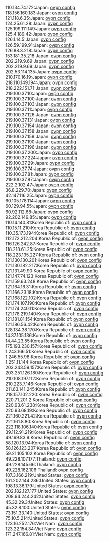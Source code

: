 110.134.74.172:Japan: [ovpn config](vpn/110_134_74_172.ovpn)  
118.156.160.183:Japan: [ovpn config](vpn/118_156_160_183.ovpn)  
121.118.6.35:Japan: [ovpn config](vpn/121_118_6_35.ovpn)  
124.25.61.28:Japan: [ovpn config](vpn/124_25_61_28.ovpn)  
125.199.111.149:Japan: [ovpn config](vpn/125_199_111_149.ovpn)  
125.4.189.42:Japan: [ovpn config](vpn/125_4_189_42.ovpn)  
126.1.14.5:Japan: [ovpn config](vpn/126_1_14_5.ovpn)  
126.59.199.91:Japan: [ovpn config](vpn/126_59_199_91.ovpn)  
126.88.3.218:Japan: [ovpn config](vpn/126_88_3_218.ovpn)  
153.181.35.218:Japan: [ovpn config](vpn/153_181_35_218.ovpn)  
202.219.9.69:Japan: [ovpn config](vpn/202_219_9_69.ovpn)  
202.219.9.69:Japan: [ovpn config](vpn/202_219_9_69.ovpn)  
202.53.114.135:Japan: [ovpn config](vpn/202_53_114_135.ovpn)  
210.170.16.19:Japan: [ovpn config](vpn/210_170_16_19.ovpn)  
218.110.149.194:Japan: [ovpn config](vpn/218_110_149_194.ovpn)  
218.222.151.71:Japan: [ovpn config](vpn/218_222_151_71.ovpn)  
219.100.37.10:Japan: [ovpn config](vpn/219_100_37_10.ovpn)  
219.100.37.100:Japan: [ovpn config](vpn/219_100_37_100.ovpn)  
219.100.37.103:Japan: [ovpn config](vpn/219_100_37_103.ovpn)  
219.100.37.11:Japan: [ovpn config](vpn/219_100_37_11.ovpn)  
219.100.37.126:Japan: [ovpn config](vpn/219_100_37_126.ovpn)  
219.100.37.131:Japan: [ovpn config](vpn/219_100_37_131.ovpn)  
219.100.37.154:Japan: [ovpn config](vpn/219_100_37_154.ovpn)  
219.100.37.158:Japan: [ovpn config](vpn/219_100_37_158.ovpn)  
219.100.37.159:Japan: [ovpn config](vpn/219_100_37_159.ovpn)  
219.100.37.190:Japan: [ovpn config](vpn/219_100_37_190.ovpn)  
219.100.37.196:Japan: [ovpn config](vpn/219_100_37_196.ovpn)  
219.100.37.200:Japan: [ovpn config](vpn/219_100_37_200.ovpn)  
219.100.37.224:Japan: [ovpn config](vpn/219_100_37_224.ovpn)  
219.100.37.29:Japan: [ovpn config](vpn/219_100_37_29.ovpn)  
219.100.37.74:Japan: [ovpn config](vpn/219_100_37_74.ovpn)  
219.100.37.81:Japan: [ovpn config](vpn/219_100_37_81.ovpn)  
219.100.37.87:Japan: [ovpn config](vpn/219_100_37_87.ovpn)  
222.2.102.47:Japan: [ovpn config](vpn/222_2_102_47.ovpn)  
36.8.229.70:Japan: [ovpn config](vpn/36_8_229_70.ovpn)  
42.147.116.25:Japan: [ovpn config](vpn/42_147_116_25.ovpn)  
60.105.178.114:Japan: [ovpn config](vpn/60_105_178_114.ovpn)  
60.129.94.55:Japan: [ovpn config](vpn/60_129_94_55.ovpn)  
60.92.112.68:Japan: [ovpn config](vpn/60_92_112_68.ovpn)  
92.202.149.85:Japan: [ovpn config](vpn/92_202_149_85.ovpn)  
110.14.140.81:Korea Republic of: [ovpn config](vpn/110_14_140_81.ovpn)  
110.15.11.210:Korea Republic of: [ovpn config](vpn/110_15_11_210.ovpn)  
110.35.173.194:Korea Republic of: [ovpn config](vpn/110_35_173_194.ovpn)  
112.172.212.204:Korea Republic of: [ovpn config](vpn/112_172_212_204.ovpn)  
116.126.242.87:Korea Republic of: [ovpn config](vpn/116_126_242_87.ovpn)  
118.218.61.25:Korea Republic of: [ovpn config](vpn/118_218_61_25.ovpn)  
118.223.135.227:Korea Republic of: [ovpn config](vpn/118_223_135_227.ovpn)  
121.130.130.201:Korea Republic of: [ovpn config](vpn/121_130_130_201.ovpn)  
121.130.182.217:Korea Republic of: [ovpn config](vpn/121_130_182_217.ovpn)  
121.131.49.90:Korea Republic of: [ovpn config](vpn/121_131_49_90.ovpn)  
121.147.74.123:Korea Republic of: [ovpn config](vpn/121_147_74_123.ovpn)  
121.159.63.248:Korea Republic of: [ovpn config](vpn/121_159_63_248.ovpn)  
121.164.16.31:Korea Republic of: [ovpn config](vpn/121_164_16_31.ovpn)  
121.166.23.18:Korea Republic of: [ovpn config](vpn/121_166_23_18.ovpn)  
121.168.122.102:Korea Republic of: [ovpn config](vpn/121_168_122_102.ovpn)  
121.174.107.190:Korea Republic of: [ovpn config](vpn/121_174_107_190.ovpn)  
121.174.240.11:Korea Republic of: [ovpn config](vpn/121_174_240_11.ovpn)  
121.178.219.140:Korea Republic of: [ovpn config](vpn/121_178_219_140.ovpn)  
121.181.81.154:Korea Republic of: [ovpn config](vpn/121_181_81_154.ovpn)  
121.186.56.42:Korea Republic of: [ovpn config](vpn/121_186_56_42.ovpn)  
128.134.38.170:Korea Republic of: [ovpn config](vpn/128_134_38_170.ovpn)  
14.37.105.136:Korea Republic of: [ovpn config](vpn/14_37_105_136.ovpn)  
14.44.23.55:Korea Republic of: [ovpn config](vpn/14_44_23_55.ovpn)  
175.193.230.157:Korea Republic of: [ovpn config](vpn/175_193_230_157.ovpn)  
1.243.166.51:Korea Republic of: [ovpn config](vpn/1_243_166_51.ovpn)  
1.246.55.98:Korea Republic of: [ovpn config](vpn/1_246_55_98.ovpn)  
1.251.11.144:Korea Republic of: [ovpn config](vpn/1_251_11_144.ovpn)  
203.243.59.157:Korea Republic of: [ovpn config](vpn/203_243_59_157.ovpn)  
203.251.126.180:Korea Republic of: [ovpn config](vpn/203_251_126_180.ovpn)  
210.108.197.112:Korea Republic of: [ovpn config](vpn/210_108_197_112.ovpn)  
210.223.7.146:Korea Republic of: [ovpn config](vpn/210_223_7_146.ovpn)  
211.63.141.245:Korea Republic of: [ovpn config](vpn/211_63_141_245.ovpn)  
218.157.102.220:Korea Republic of: [ovpn config](vpn/218_157_102_220.ovpn)  
220.71.201.2:Korea Republic of: [ovpn config](vpn/220_71_201_2.ovpn)  
220.93.61.238:Korea Republic of: [ovpn config](vpn/220_93_61_238.ovpn)  
220.93.68.19:Korea Republic of: [ovpn config](vpn/220_93_68_19.ovpn)  
221.160.221.42:Korea Republic of: [ovpn config](vpn/221_160_221_42.ovpn)  
221.161.8.80:Korea Republic of: [ovpn config](vpn/221_161_8_80.ovpn)  
222.118.106.140:Korea Republic of: [ovpn config](vpn/222_118_106_140.ovpn)  
39.112.91.219:Korea Republic of: [ovpn config](vpn/39_112_91_219.ovpn)  
49.169.83.9:Korea Republic of: [ovpn config](vpn/49_169_83_9.ovpn)  
58.120.13.94:Korea Republic of: [ovpn config](vpn/58_120_13_94.ovpn)  
58.126.123.207:Korea Republic of: [ovpn config](vpn/58_126_123_207.ovpn)  
59.21.105.102:Korea Republic of: [ovpn config](vpn/59_21_105_102.ovpn)  
49.228.107.177:Thailand: [ovpn config](vpn/49_228_107_177.ovpn)  
49.228.145.66:Thailand: [ovpn config](vpn/49_228_145_66.ovpn)  
49.228.162.106:Thailand: [ovpn config](vpn/49_228_162_106.ovpn)  
107.3.166.219:United States: [ovpn config](vpn/107_3_166_219.ovpn)  
161.202.144.236:United States: [ovpn config](vpn/161_202_144_236.ovpn)  
198.13.36.179:United States: [ovpn config](vpn/198_13_36_179.ovpn)  
202.182.127.177:United States: [ovpn config](vpn/202_182_127_177.ovpn)  
208.94.244.242:United States: [ovpn config](vpn/208_94_244_242.ovpn)  
45.32.29.3:United States: [ovpn config](vpn/45_32_29_3.ovpn)  
45.32.8.100:United States: [ovpn config](vpn/45_32_8_100.ovpn)  
73.151.33.140:United States: [ovpn config](vpn/73_151_33_140.ovpn)  
75.10.5.214:United States: [ovpn config](vpn/75_10_5_214.ovpn)  
123.16.252.176:Viet Nam: [ovpn config](vpn/123_16_252_176.ovpn)  
123.22.154.34:Viet Nam: [ovpn config](vpn/123_22_154_34.ovpn)  
171.247.166.81:Viet Nam: [ovpn config](vpn/171_247_166_81.ovpn)  
